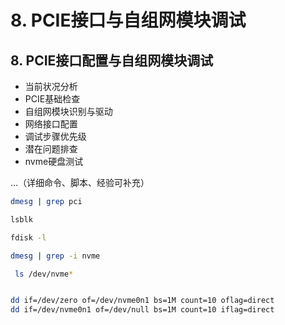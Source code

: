 # 8. PCIE接口与自组网模块调试

## 8. PCIE接口配置与自组网模块调试
- 当前状况分析
- PCIE基础检查
- 自组网模块识别与驱动
- 网络接口配置
- 调试步骤优先级
- 潜在问题排查
- nvme硬盘测试

...（详细命令、脚本、经验可补充）

```bash
dmesg | grep pci

lsblk

fdisk -l

dmesg | grep -i nvme

 ls /dev/nvme*


dd if=/dev/zero of=/dev/nvme0n1 bs=1M count=10 oflag=direct
dd if=/dev/nvme0n1 of=/dev/null bs=1M count=10 iflag=direct
```